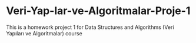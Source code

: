 # Veri-Yap-lar-ve-Algoritmalar-Proje-1
This is a homework project 1 for Data Structures and Algorithms (Veri Yapıları ve Algoritmalar) course
